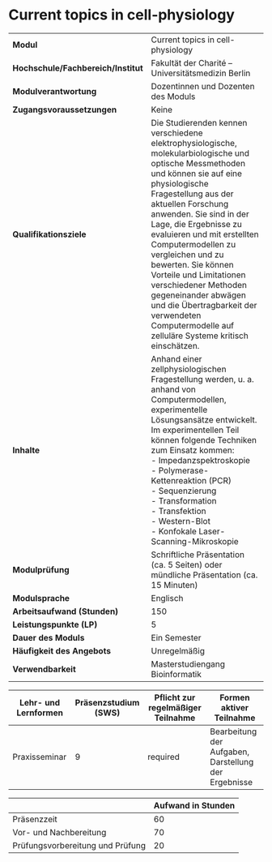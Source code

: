 # Current topics in cell-physiology
|                                    |   |
|------------------------------------|---|
|**Modul**                           | Current topics in cell-physiology |
|**Hochschule/Fachbereich/Institut** | Fakultät der Charité – Universitätsmedizin Berlin |
|**Modulverantwortung**              | Dozentinnen und Dozenten des Moduls |
|**Zugangsvoraussetzungen**          | Keine |
|**Qualifikationsziele**             | Die Studierenden kennen verschiedene elektrophysiologische, molekularbiologische und optische Messmethoden und können sie auf eine physiologische Fragestellung aus der aktuellen Forschung anwenden. Sie sind in der Lage, die Ergebnisse zu evaluieren und mit erstellten Computermodellen zu vergleichen und zu bewerten. Sie können Vorteile und Limitationen verschiedener Methoden gegeneinander abwägen und die Übertragbarkeit der verwendeten Computermodelle auf zelluläre Systeme kritisch einschätzen. |
|**Inhalte**                         | Anhand einer zellphysiologischen Fragestellung werden, u. a. anhand von Computermodellen, experimentelle Lösungsansätze entwickelt. Im experimentellen Teil können folgende Techniken zum Einsatz kommen:<br>- Impedanzspektroskopie<br>- Polymerase-Kettenreaktion (PCR)<br>- Sequenzierung<br>- Transformation<br>- Transfektion<br>- Western-Blot<br>- Konfokale Laser-Scanning-Mikroskopie |
|**Modulprüfung**                    | Schriftliche Präsentation (ca. 5 Seiten) oder mündliche Präsentation (ca. 15 Minuten) |
|**Modulsprache**                    | Englisch |
|**Arbeitsaufwand (Stunden)**        | 150 |
|**Leistungspunkte (LP)**            | 5 |
|**Dauer des Moduls**                | Ein Semester |
|**Häufigkeit des Angebots**         | Unregelmäßig |
|**Verwendbarkeit**                  | Masterstudiengang Bioinformatik |

| Lehr- und Lernformen | Präsenzstudium <br> (SWS) | Pflicht zur regelmäßiger Teilnahme | Formen aktiver Teilnahme |
| ---------------------|---------------------------|------------------------------------|------------------------- |
| Praxisseminar        | 9                         | required                           | Bearbeitung der Aufgaben, Darstellung der Ergebnisse |

|   | Aufwand in Stunden |
| - |--------------------|
| Präsenzzeit                              | 60    |
| Vor- und Nachbereitung                   | 70    |
| Prüfungsvorbereitung und Prüfung         | 20    |
